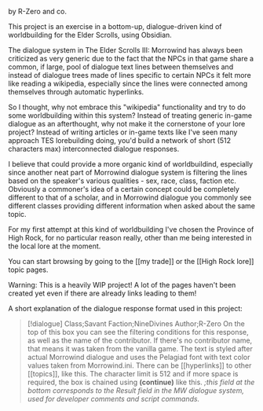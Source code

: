 by R-Zero and co.

This project is an exercise in a bottom-up, dialogue-driven kind of worldbuilding for the Elder Scrolls, using Obsidian.

The dialogue system in The Elder Scrolls III: Morrowind has always been criticized as very generic due to the fact that the NPCs in that game share a common, if large, pool of dialogue text lines between themselves and instead of dialogue trees made of lines specific to certain NPCs it felt more like reading a wikipedia, especially since the lines were connected among themselves through automatic hyperlinks.

So I thought, why not embrace this "wikipedia" functionality and try to do some worldbuilding within this system? Instead of treating generic in-game dialogue as an afterthought, why not make it the cornerstone of your lore project? Instead of writing articles or in-game texts like I've seen many approach TES lorebuilding doing, you'd build a network of short (512 characters max) interconnected dialogue responses.

I believe that could provide a more organic kind of worldbuildind, especially since another neat part of Morrowind dialogue system is filtering the lines based on the speaker's various qualities - sex, race, class, faction etc. Obviously a commoner's idea of a certain concept could be completely different to that of a scholar, and in Morrowind dialogue you commonly see different classes providing different information when asked about the same topic.

For my first attempt at this kind of worldbuilding I've chosen the Province of High Rock, for no particular reason really, other than me being interested in the local lore at the moment.

You can start browsing by going to the [[my trade]] or the [[High Rock lore]] topic pages.

Warning: This is a heavily WIP project! A lot of the pages haven't been created yet even if there are already links leading to them!

A short explanation of the dialogue response format used in this project:

>[!dialogue] Class;Savant Faction;NineDivines Author;R-Zero
> On the top of this box you can see the filtering conditions for this response, as well as the name of the contributor. If there's no contributor name, that means it was taken from the vanilla game. The text is styled after actual Morrowind dialogue and uses the Pelagiad font with text color values taken from Morrowind.ini. There can be [[hyperlinks]] to other [[topics]], like this. The character limit is 512 and if more space is required, the box is chained using
>**(continue)**
>like this.
>*;this field at the bottom corresponds to the Result field in the MW dialogue system, used for developer comments and script commands.*